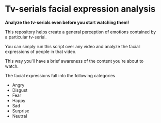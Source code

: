 # Tv-serials facial expression analysis

**Analyze the tv-serials even before you start watching them!**

This repository helps create a general perception of emotions contained by a particular tv-serial.

You can simply run this script over any video and analyze the facial expressions of people in that video.

This way you'll have a brief awareness of the content you're about to watch.

The facial expressions fall into the following categories 

* Angry
* Disgust
* Fear
* Happy
* Sad
* Surprise
* Neutral
